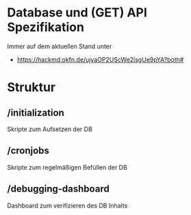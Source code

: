 # Database und (GET) API Spezifikation
Immer auf dem aktuellen Stand unter
- https://hackmd.okfn.de/ujyaOP2UScWe2isgUe9pYA?both#

# Struktur

## /initialization
Skripte zum Aufsetzen der DB

## /cronjobs
Skripte zum regelmäßigen Befüllen der DB

## /debugging-dashboard
Dashboard zum verifizieren des DB Inhalts


